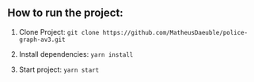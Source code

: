 ## How to run the project:

1. Clone Project: `git clone https://github.com/MatheusDaeuble/police-graph-av3.git`

2. Install dependencies: `yarn install `

3. Start project: `yarn start`

